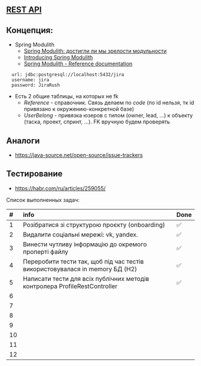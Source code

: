 ## [REST API](http://localhost:8080/doc)

## Концепция:

- Spring Modulith
  - [Spring Modulith: достигли ли мы зрелости модульности](https://habr.com/ru/post/701984/)
  - [Introducing Spring Modulith](https://spring.io/blog/2022/10/21/introducing-spring-modulith)
  - [Spring Modulith - Reference documentation](https://docs.spring.io/spring-modulith/docs/current-SNAPSHOT/reference/html/)

```
  url: jdbc:postgresql://localhost:5432/jira
  username: jira
  password: JiraRush
```

- Есть 2 общие таблицы, на которых не fk
  - _Reference_ - справочник. Связь делаем по _code_ (по id нельзя, тк id привязано к окружению-конкретной базе)
  - _UserBelong_ - привязка юзеров с типом (owner, lead, ...) к объекту (таска, проект, спринт, ...). FK вручную будем
    проверять

## Аналоги

- https://java-source.net/open-source/issue-trackers

## Тестирование

- https://habr.com/ru/articles/259055/

Список выполненных задач:

| #  | info                                                                         | Done |
|:---|:-----------------------------------------------------------------------------|------|
| 1  | Розібратися зі структурою проєкту (onboarding)                               | ✅    |
| 2  | Видалити соціальні мережі: vk, yandex.                                       | ✅    |
| 3  | Винести чутливу інформацію до окремого проперті файлу                        | ✅    |
| 4  | Переробити тести так, щоб під час тестів використовувалася in memory БД (H2) | ✅    |
| 5  | Написати тести для всіх публічних методів контролера ProfileRestController   | ✅    |
| 6  |                                                                              |      |
| 7  |                                                                              |      |
| 8  |                                                                              |      |
| 9  |                                                                              |      |
| 10 |                                                                              |      |
| 11 |                                                                              |      |
| 12 |                                                                              |      |